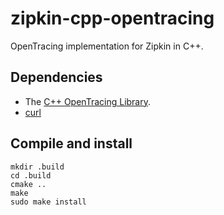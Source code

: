 # zipkin-cpp-opentracing
OpenTracing implementation for Zipkin in C++.

## Dependencies

* The [C++ OpenTracing Library](https://github.com/opentracing/opentracing-cpp).
* [curl](https://curl.haxx.se/)

## Compile and install
```
mkdir .build
cd .build
cmake ..
make
sudo make install
```
